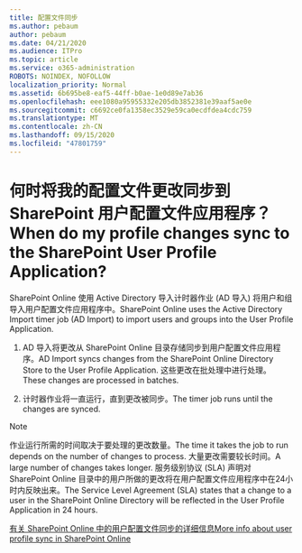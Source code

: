 ```yaml
---
title: 配置文件同步
ms.author: pebaum
author: pebaum
ms.date: 04/21/2020
ms.audience: ITPro
ms.topic: article
ms.service: o365-administration
ROBOTS: NOINDEX, NOFOLLOW
localization_priority: Normal
ms.assetid: 6b695be8-eaf5-44ff-b0ae-1e0d89e7ab36
ms.openlocfilehash: eee1080a95955332e205db3852381e39aaf5ae0e
ms.sourcegitcommit: c6692ce0fa1358ec3529e59ca0ecdfdea4cdc759
ms.translationtype: MT
ms.contentlocale: zh-CN
ms.lasthandoff: 09/15/2020
ms.locfileid: "47801759"
---
```

# <a name="when-do-my-profile-changes-sync-to-the-sharepoint-user-profile-application"></a><span data-ttu-id="aeb92-102">何时将我的配置文件更改同步到 SharePoint 用户配置文件应用程序？</span><span class="sxs-lookup"><span data-stu-id="aeb92-102">When do my profile changes sync to the SharePoint User Profile Application?</span></span>

<span data-ttu-id="aeb92-103">SharePoint Online 使用 Active Directory 导入计时器作业 (AD 导入) 将用户和组导入用户配置文件应用程序中。</span><span class="sxs-lookup"><span data-stu-id="aeb92-103">SharePoint Online uses the Active Directory Import timer job (AD Import) to import users and groups into the User Profile Application.</span></span> 
  
1. <span data-ttu-id="aeb92-104">AD 导入将更改从 SharePoint Online 目录存储同步到用户配置文件应用程序。</span><span class="sxs-lookup"><span data-stu-id="aeb92-104">AD Import syncs changes from the SharePoint Online Directory Store to the User Profile Application.</span></span> <span data-ttu-id="aeb92-105">这些更改在批处理中进行处理。</span><span class="sxs-lookup"><span data-stu-id="aeb92-105">These changes are processed in batches.</span></span>
    
2. <span data-ttu-id="aeb92-106">计时器作业将一直运行，直到更改被同步。</span><span class="sxs-lookup"><span data-stu-id="aeb92-106">The timer job runs until the changes are synced.</span></span>
    
> [!NOTE]
> <span data-ttu-id="aeb92-107">作业运行所需的时间取决于要处理的更改数量。</span><span class="sxs-lookup"><span data-stu-id="aeb92-107">The time it takes the job to run depends on the number of changes to process.</span></span> <span data-ttu-id="aeb92-108">大量更改需要较长时间。</span><span class="sxs-lookup"><span data-stu-id="aeb92-108">A large number of changes takes longer.</span></span> <span data-ttu-id="aeb92-109">服务级别协议 (SLA) 声明对 SharePoint Online 目录中的用户所做的更改将在用户配置文件应用程序中在24小时内反映出来。</span><span class="sxs-lookup"><span data-stu-id="aeb92-109">The Service Level Agreement (SLA) states that a change to a user in the SharePoint Online Directory will be reflected in the User Profile Application in 24 hours.</span></span> 
  
[<span data-ttu-id="aeb92-110">有关 SharePoint Online 中的用户配置文件同步的详细信息</span><span class="sxs-lookup"><span data-stu-id="aeb92-110">More info about user profile sync in SharePoint Online</span></span>](https://go.microsoft.com/fwlink/?linkid=875671)
  

